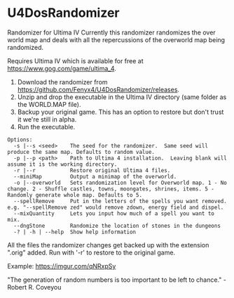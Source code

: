 # U4DosRandomizer
Randomizer for Ultima IV
Currently this randomizer randomizes the over world map and deals with all the repercussions of the overworld map being randomized.

Requires Ultima IV which is available for free at https://www.gog.com/game/ultima_4.

1. Download the randomizer from https://github.com/Fenyx4/U4DosRandomizer/releases.
1. Unzip and drop the executable in the Ultima IV directory (same folder as the WORLD.MAP file).
1. Backup your original game. This has an option to restore but don't trust it we're still in alpha.
1. Run the executable.

```
Options:
  -s |--s <seed>    The seed for the randomizer.  Same seed will produce the same map. Defaults to random value.
  -p |--p <path>    Path to Ultima 4 installation.  Leaving blank will assume it is the working directory.
  -r |--r           Restore original Ultima 4 files.
  --miniMap         Output a minimap of the overworld.
  -o |--overworld   Sets randomization level for Overworld map. 1 - No change. 2 - Shuffle castles, towns, moongates, shrines, items. 5 - Randomly generate whole map. Defaults to 5.
  --spellRemove     Put in the letters of the spells you want removed. e.g. "--spellRemove zed" would remove zdown, energy field and dispel.
  --mixQuantity     Lets you input how much of a spell you want to mix.
  --dngStone        Randomize the location of stones in the dungeons
  -? | -h | --help  Show help information
```
  
All the files the randomizer changes get backed up with the extension ".orig" added. Run with '-r' to restore to the original game.

Example: https://imgur.com/qNRxpSy

"The generation of random numbers is too important to be left to chance." - Robert R. Coveyou